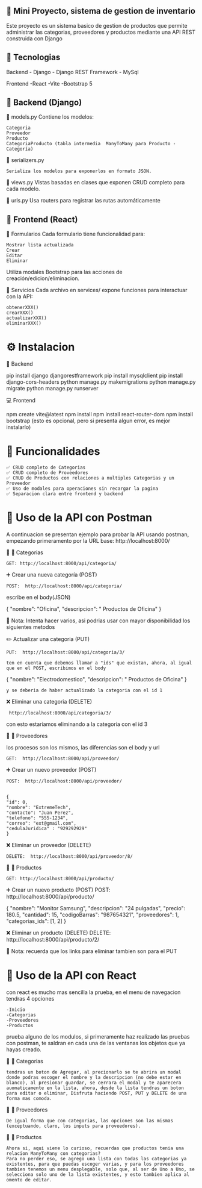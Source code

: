 ## 📝 Mini Proyecto, sistema de gestion de inventario

Este proyecto es un sistema basico de gestion de productos que permite administrar las categorias, proveedores y productos mediante una API REST construida con Django

## 🧰 Tecnologias

Backend - Django - Django REST Framework - MySql

Frontend
-React
-Vite
-Bootstrap 5

## 📁 Backend (Django)

📄 models.py
Contiene los modelos:

    Categoria
    Proveedor
    Producto
    CategoriaProducto (tabla intermedia  ManyToMany para Producto - Categoría)

📄 serializers.py

    Serializa los modelos para exponerlos en formato JSON.

📄 views.py
Vistas basadas en clases que exponen CRUD completo para cada modelo.

📄 urls.py
Usa routers para registrar las rutas automáticamente

## 📁 Frontend (React)

🧾 Formularios
Cada formulario tiene funcionalidad para:

    Mostrar lista actualizada
    Crear
    Editar
    Eliminar

Utiliza modales Bootstrap para las acciones de creación/edicion/eliminacion.

🔌 Servicios
Cada archivo en services/ expone funciones para interactuar con la API:

    obtenerXXX()
    crearXXX()
    actualizarXXX()
    eliminarXXX()

# ⚙️ Instalacion

🔧 Backend

pip install django djangorestframework
pip install mysqlclient
pip install django-cors-headers
python manage.py makemigrations
python manage.py migrate
python manage.py runserver

💻 Frontend

npm create vite@latest
npm install
npm install react-router-dom
npm install bootstrap (esto es opcional, pero si presenta algun error, es mejor instalarlo)

# 📌 Funcionalidades

    ✅ CRUD completo de Categorias
    ✅ CRUD completo de Proveedores
    ✅ CRUD de Productos con relaciones a multiples Categorias y un Proveedor
    ✅ Uso de modales para operaciones sin recargar la pagina
    ✅ Separacion clara entre frontend y backend

# 📘 Uso de la API con Postman

A continuacion se presentan ejemplo para probar la API usando postman, empezando primeramento por la URL base:
http://localhost:8000/

🔹 📂 Categorias

    GET: http://localhost:8000/api/categoria/

➕ Crear una nueva categoría (POST)

    POST:  http://localhost:8000/api/categoria/

escribe en el body(JSON)

{
"nombre": "Oficina",
"descripcion": " Productos de Oficina"
}

📌 Nota: Intenta hacer varios, asi podrias usar con mayor disponibilidad los siguientes metodos

✏️ Actualizar una categoria (PUT)

    PUT:  http://localhost:8000/api/categoria/3/

    ten en cuenta que debemos llamar a "ids" que existan, ahora, al igual que en el POST, escribimos en el body

{
"nombre": "Electrodomestico",
"descripcion": " Productos de Oficina"
}

    y se deberia de haber actualizado la categoria con el id 1

❌ Eliminar una categoria (DELETE)

     http://localhost:8000/api/categoria/3/

con esto estariamos eliminando a la categoria con el id 3

🔹 📂 Proveedores

los procesos son los mismos, las diferencias son el body y url

    GET:  http://localhost:8000/api/proveedor/

➕ Crear un nuevo proveedor (POST)

    POST:  http://localhost:8000/api/proveedor/


    {
    "id": 0,
    "nombre": "ExtremeTech",
    "contacto": "Juan Perez",
    "telefono": "555-1234",
    "correo": "ext@gmail.com",
    "cedulaJuridica" : "929292929"
    }

❌ Eliminar un proveedor (DELETE)

    DELETE:  http://localhost:8000/api/proveedor/8/

🔹 📂 Productos

    GET: http://localhost:8000/api/producto/

➕ Crear un nuevo producto (POST)
    POST: http://localhost:8000/api/producto/

{
"nombre": "Monitor Samsung",
"descripcion": "24 pulgadas",
"precio": 180.5,
"cantidad": 15,
"codigoBarras": "987654321",
"proveedores": 1,
"categorias_ids": [1, 2]
}

❌ Eliminar un producto (DELETE)
DELETE: http://localhost:8000/api/producto/2/

📌 Nota: recuerda que los links para eliminar tambien son para el PUT

# 📘 Uso de la API con React

con react es mucho mas sencilla la prueba, en el menu de navegacion tendras 4 opciones

    -Inicio
    -Categorias
    -Proveedores
    -Productos

prueba alguno de los modulos, si primeramente haz realizado las pruebas con postman, te saldran en cada una de las ventanas los objetos que ya hayas creado.

🔹 📂 Categorias

    tendras un boton de Agregar, al precionarlo se te abrira un modal donde podras escoger el nombre y la descripcion (no debe estar en blanco), al presionar guardar, se cerrara el modal y te aparecera auomaticamente en la lista, ahora, desde la lista tendras un boton para editar o eliminar, Disfruta haciendo POST, PUT y DELETE de una forma mas comoda.

🔹 📂 Proveedores

    De igual forma que con categorias, las opciones son las mismas (exceptuando, claro, los inputs para proveedores).

🔹 📂 Productos

    Ahora si, aqui viene lo curioso, recuerdas que productos tenia una relacion ManyToMany con categorias?
    Para no perder eso, se agrego una lista con todas las categorias ya existentes, para que puedas escoger varias, y para los proveedores tambien tenemos un menu desplegable, solo que, al ser de Uno a Uno, se selecciona solo uno de la lista existentes, y esto tambien aplica al omento de editar.




